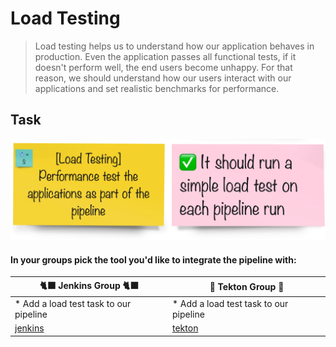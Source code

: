 # Load Testing

> Load testing helps us to understand how our application behaves in production. Even the application passes all functional tests, if it doesn't perform well, the end users become unhappy. For that reason, we should understand how our users interact with our applications and set realistic benchmarks for performance.

## Task

![task-load-testing](images/task-load-testing.png)

#### In your groups pick the tool you'd like to integrate the pipeline with:

| 🐈‍⬛ **Jenkins Group** 🐈‍⬛  |  🐅 **Tekton Group** 🐅 |
|-----------------------|----------------------------|
| * Add a load test task to our pipeline | * Add a load test task to our pipeline |
| <span style="color:blue;">[jenkins](3-revenge-of-the-automated-testing/9a-jenkins.md)</span> | <span style="color:blue;">[tekton](3-revenge-of-the-automated-testing/9b-tekton.md)</span> |
